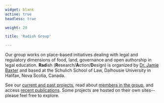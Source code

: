 ```yaml
---
widget: blank
active: true
headless: true

weight: 20

title: 'Radish Group'

---
```


Our group works on place-based initiatives dealing with legal and regulatory dimensions of food, land, governance and open authorship in legal education. **Rad**ish (**R**esearch/**A**ction/**D**esign) is organized by [Dr. Jamie Baxter](../authors/baxter) and based at the Schulich School of Law, Dalhousie University in Halifax, Nova Scotia, Canada. 

See our [current and past projects](#projects), read about [members in the group](#people), and access [recent publications](#publications). Some projects are hosted on their own sites--please feel free to explore.